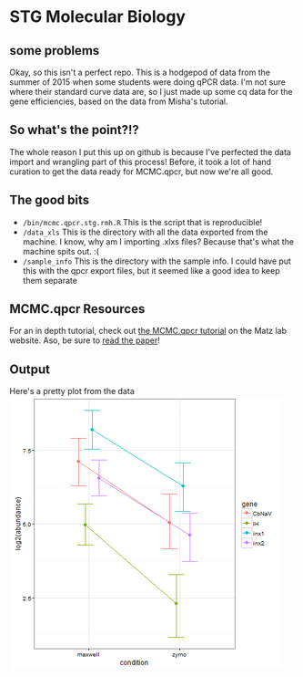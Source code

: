 # STG Molecular Biology

## some problems
Okay, so this isn't a perfect repo. This is a hodgepod of data from the summer of 2015 when some students were doing qPCR data.
I'm not sure where their standard curve data are, so I just made up some cq data for the gene efficiencies, based on the data from Misha's tutorial. 

## So what's the point?!?
The whole reason I put this up on github is because I've perfected the data import and wrangling part of this process! Before, it took a lot of hand curation to get the data ready for MCMC.qpcr, but now we're all good.

## The good bits
- `/bin/mcmc.qpcr.stg.rmh.R` This is the script that is reproducible!
- `/data_xls` This is the directory with all the data exported from the machine. I know, why am I importing .xlxs files? Because that's what the machine spits out. :(
- `/sample_info` This is the directory with the sample info. I could have put this with the qpcr export files, but it seemed like a good idea to keep them separate

## MCMC.qpcr Resources
For an in depth tutorial, check out [the MCMC.qpcr tutorial](http://www.bio.utexas.edu/research/matz_lab/matzlab/Methods.html) on the Matz lab website. Aso, be sure to [read the paper](http://journals.plos.org/plosone/article?id=10.1371/journal.pone.0071448)!

## Output
Here's a pretty plot from the data
![Plot](results/HPDsummary.png) 

